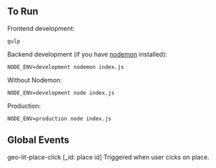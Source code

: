 ## To Run

Frontend development:
```
gulp
```

Backend development (if you have [nodemon](https://github.com/remy/nodemon) installed):
```
NODE_ENV=development nodemon index.js
```
Without Nodemon:
```
NODE_ENV=development node index.js
```

Production:
```
NODE_ENV=production node index.js
```

## Global Events

geo-lit-place-click [_id: place id]
    Triggered when user cicks on place.